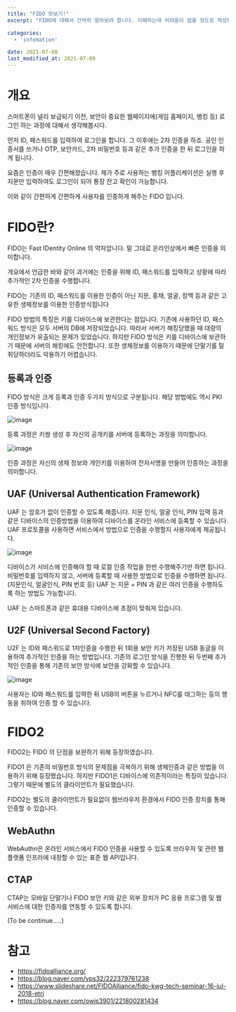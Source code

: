 ```yaml
---
title: "FIDO 맛보기!"
excerpt: "FIDO에 대해서 간략히 알아보려 합니다. 이해하는데 어려움이 없을 정도로 작성해보겠습니다."

categories:
  - 'infomation'

date: 2021-07-08
last_modified_at: 2021-07-09
---
```


# 개요 

스마트폰이 널리 보급되기 이전, 보안이 중요한 웹페이지에(게임 홈페이지, 뱅킹 등) 로그인 하는 과정에 대해서 생각해봅시다. 

먼저 ID, 패스워드를 입력하여 로그인을 합니다. 그 이후에는 2차 인증을 하죠. 공인 인증서를 쓰거나 OTP, 보안카드, 2차 비밀번호 등과 같은 추가 인증을 한 뒤 로그인을 하게 됩니다. 

요즘은 인증이 매우 간편해졌습니다. 
제가 주로 사용하는 뱅킹 어플리케이션은 실행 후 지문만 입력하여도 로그인이 되어 통장 잔고 확인이 가능합니다. 

이와 같이 간편하게 간편하게 사용자를 인증하게 해주는 FIDO 입니다. 

# FIDO란?

FIDO는 Fast IDentity Online 의 약자압니다. 말 그대로 온라인상에서 빠른 인증을 의미합니다. 

개요에서 언급한 바와 같이 과거에는 인증을 위해 ID, 패스워드를 입력하고 상황에 따라 추가적인 2차 인증을 수행합니다. 

FIDO는 기존의 ID, 패스워드를 이용한 인증이 아닌 지문, 홍채, 얼굴, 정맥 등과 같은 고유한 생체정보를 이용한 인증방식힙니다

FIDO 방법의 특징은 키를 디바이스에 보관한다는 점입니다. 기존에 사용하던 ID, 패스워드 방식은 모두 서버의 DB에 저장되었습니다. 
따라서 서버가 해킹당했을 때 대량의 개인정보가 유출되는 문제가 있었습니다. 
하지만 FIDO 방식은 키를 디바이스에 보관하기 때문에 서버의 해킹에도 안전합니다. 
또한 생체정보를 이용하기 때문에 단말기를 탈취당하더라도 악용하기 어렵습니다. 

## 등록과 인증 

FIDO 방식은 크게 등록과 인증 두가지 방식으로 구분됩니다. 해당 방법에도 역시 PKI 인증 방식입니다. 

![image](https://user-images.githubusercontent.com/35713051/125098811-549a6e80-e112-11eb-8470-3f60ef8c9500.png)

등록 과정은 키쌍 생성 후 자신의 공개키를 서버에 등록하는 과정을 의미합니다. 

![image](https://user-images.githubusercontent.com/35713051/125098908-6f6ce300-e112-11eb-8185-98f1e62a43c2.png)

인증 과정은 자신의 생채 정보와 개인키를 이용하여 전자서명을 만들어 인증하는 과정을 의미합니다. 

## UAF (Universal Authentication Framework)

UAF 는 암호가 없이 인증할 수 있도록 해줍니다. 
지문 인식, 얼굴 인식, PIN 입력 등과 같은 디바이스의 인증방법을 이용하여 디바이스를 온라인 서비스에 등록할 수 있습니다. 
UAF 프로토콜을 사용하면 서비스에서 방법으로 인증을 수행할지 사용자에게 제공됩니다.

![image](https://user-images.githubusercontent.com/35713051/125097797-721b0880-e111-11eb-8de8-228ec48fe631.png)

디바이스가 서비스에 인증해야 할 때 로컬 인증 작업을 한번 수행해주기만 하면 됩니다. 
비밀번호를 입력하지 않고, 서버에 등록할 때 사용한 방법으로 인증을 수행하면 됩니다. (지문인식, 얼굴인식, PIN 번호 등)
UAF 는 지문 + PIN 과 같은 여러 인증을 수행하도록 하는 방법도 가능합니다. 

UAF 는 스마트폰과 같은 휴대용 디바이스에 초점이 맞춰져 있습니다.  

## U2F (Universal Second Factory)

U2F 는 ID와 패스워드로 1차인증을 수행한 뒤 1회용 보안 키가 저장된 USB 동글을 이용하여 추가적인 인증을 하는 방법입니다. 
기존의 로그인 방식을 진행한 뒤 두번째 추가적인 인증을 통해 기존의 보안 방식에 보안을 강화할 수 있습니다. 

![image](https://user-images.githubusercontent.com/35713051/125097848-7c3d0700-e111-11eb-86e8-49edd991240b.png)


사용자는 ID와 패스워드를 입력한 뒤 USB의 버튼을 누르거나 NFC를 태그하는 등의 행동을 취하여 인증 할 수 있습니다. 


# FIDO2

FIDO2는 FIDO 의 단점을 보완하기 위해 등장하였습니다. 

FIDO1 은 기존의 비밀번호 방식의 문제점을 극복하기 위해 생체인증과 같은 방법을 이용하기 위해 등장했습니다. 
하지만 FIDO1은 디바이스에 의존적이라는 특징이 있습니다. 
그렇기 때문에 별도의 클라이언트가 필요했습니다. 

FIDO2는 별도의 클라이언트가 필요없이 웹브라우저 환경에서 FIDO 인증 장치를 통해 인증할 수 있습니다.

## WebAuthn

WebAuthn은 온라인 서비스에서 FIDO 인증을 사용할 수 있도록 브라우저 및 관련 웹 플랫폼 인프라에 내장할 수 있는 표준 웹 API입니다.

## CTAP

CTAP는 모바일 단말기나 FIDO 보안 키와 같은 외부 장치가 PC 응용 프로그램 및 웹 서비스에 대한 인증자를 연동할 수 있도록 합니다.

(To be continue.....)


# 참고 

* https://fidoalliance.org/
* https://blog.naver.com/vps32/222379761238
* https://www.slideshare.net/FIDOAlliance/fido-kwg-tech-seminar-16-jul-2018-etri
* https://blog.naver.com/owjs3901/221800281434
